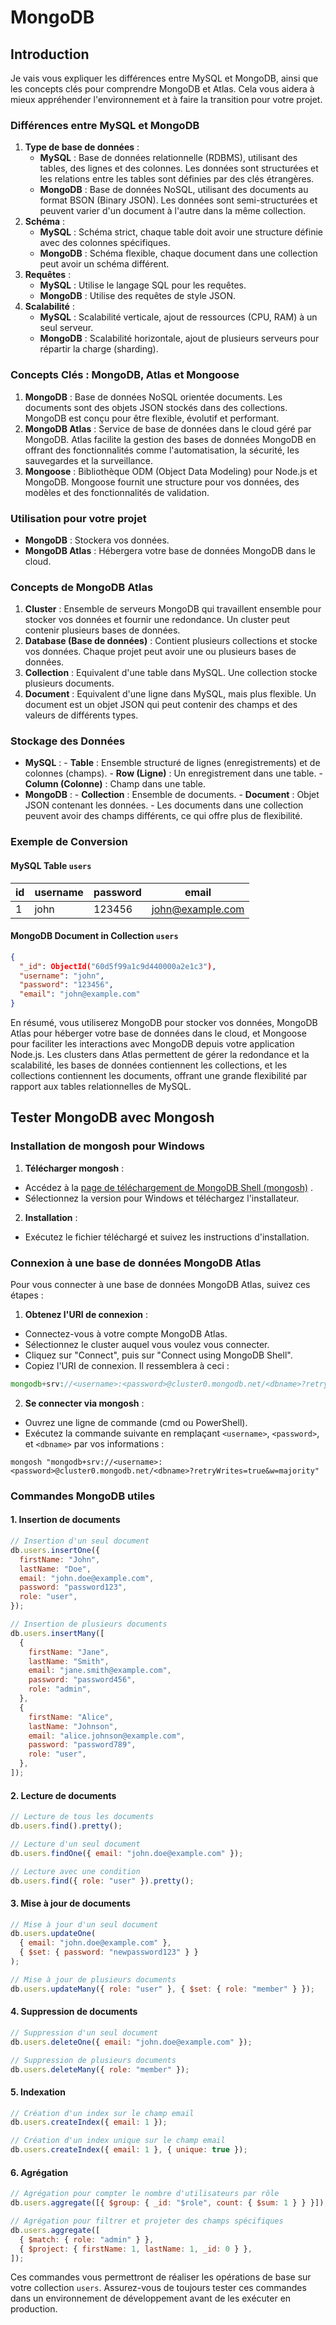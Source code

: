 # MongoDB

## Introduction

Je vais vous expliquer les différences entre MySQL et MongoDB, ainsi que les concepts clés pour comprendre MongoDB et Atlas. Cela vous aidera à mieux appréhender l'environnement et à faire la transition pour votre projet.

### Différences entre MySQL et MongoDB

1. **Type de base de données** :
   - **MySQL** : Base de données relationnelle (RDBMS), utilisant des tables, des lignes et des colonnes. Les données sont structurées et les relations entre les tables sont définies par des clés étrangères.
   - **MongoDB** : Base de données NoSQL, utilisant des documents au format BSON (Binary JSON). Les données sont semi-structurées et peuvent varier d'un document à l'autre dans la même collection.
2. **Schéma** :
   - **MySQL** : Schéma strict, chaque table doit avoir une structure définie avec des colonnes spécifiques.
   - **MongoDB** : Schéma flexible, chaque document dans une collection peut avoir un schéma différent.
3. **Requêtes** :
   - **MySQL** : Utilise le langage SQL pour les requêtes.
   - **MongoDB** : Utilise des requêtes de style JSON.
4. **Scalabilité** :
   - **MySQL** : Scalabilité verticale, ajout de ressources (CPU, RAM) à un seul serveur.
   - **MongoDB** : Scalabilité horizontale, ajout de plusieurs serveurs pour répartir la charge (sharding).

### Concepts Clés : MongoDB, Atlas et Mongoose

1. **MongoDB** : Base de données NoSQL orientée documents. Les documents sont des objets JSON stockés dans des collections. MongoDB est conçu pour être flexible, évolutif et performant.
2. **MongoDB Atlas** : Service de base de données dans le cloud géré par MongoDB. Atlas facilite la gestion des bases de données MongoDB en offrant des fonctionnalités comme l'automatisation, la sécurité, les sauvegardes et la surveillance.
3. **Mongoose** : Bibliothèque ODM (Object Data Modeling) pour Node.js et MongoDB. Mongoose fournit une structure pour vos données, des modèles et des fonctionnalités de validation.

### Utilisation pour votre projet

- **MongoDB** : Stockera vos données.
- **MongoDB Atlas** : Hébergera votre base de données MongoDB dans le cloud.

### Concepts de MongoDB Atlas

1. **Cluster** : Ensemble de serveurs MongoDB qui travaillent ensemble pour stocker vos données et fournir une redondance. Un cluster peut contenir plusieurs bases de données.
2. **Database (Base de données)** : Contient plusieurs collections et stocke vos données. Chaque projet peut avoir une ou plusieurs bases de données.
3. **Collection** : Equivalent d'une table dans MySQL. Une collection stocke plusieurs documents.
4. **Document** : Equivalent d'une ligne dans MySQL, mais plus flexible. Un document est un objet JSON qui peut contenir des champs et des valeurs de différents types.

### Stockage des Données

- **MySQL** : - **Table** : Ensemble structuré de lignes (enregistrements) et de colonnes (champs). - **Row (Ligne)** : Un enregistrement dans une table. - **Column (Colonne)** : Champ dans une table.
- **MongoDB** : - **Collection** : Ensemble de documents. - **Document** : Objet JSON contenant les données. - Les documents dans une collection peuvent avoir des champs différents, ce qui offre plus de flexibilité.

### Exemple de Conversion

#### MySQL Table `users`

| id  | username | password | email            |
| --- | -------- | -------- | ---------------- |
| 1   | john     | 123456   | john@example.com |

#### MongoDB Document in Collection `users`

```json
{
  "_id": ObjectId("60d5f99a1c9d440000a2e1c3"),
  "username": "john",
  "password": "123456",
  "email": "john@example.com"
}
```

En résumé, vous utiliserez MongoDB pour stocker vos données, MongoDB Atlas pour héberger votre base de données dans le cloud, et Mongoose pour faciliter les interactions avec MongoDB depuis votre application Node.js. Les clusters dans Atlas permettent de gérer la redondance et la scalabilité, les bases de données contiennent les collections, et les collections contiennent les documents, offrant une grande flexibilité par rapport aux tables relationnelles de MySQL.

## Tester MongoDB avec Mongosh

### Installation de mongosh pour Windows

1. **Télécharger mongosh** :

- Accédez à la [page de téléchargement de MongoDB Shell (mongosh)](https://www.mongodb.com/try/download/shell) .
- Sélectionnez la version pour Windows et téléchargez l'installateur.

2. **Installation** :

- Exécutez le fichier téléchargé et suivez les instructions d'installation.

### Connexion à une base de données MongoDB Atlas

Pour vous connecter à une base de données MongoDB Atlas, suivez ces étapes :

1. **Obtenez l'URI de connexion** :

- Connectez-vous à votre compte MongoDB Atlas.
- Sélectionnez le cluster auquel vous voulez vous connecter.
- Cliquez sur "Connect", puis sur "Connect using MongoDB Shell".
- Copiez l'URI de connexion. Il ressemblera à ceci :

```php
mongodb+srv://<username>:<password>@cluster0.mongodb.net/<dbname>?retryWrites=true&w=majority
```

2. **Se connecter via mongosh** :

- Ouvrez une ligne de commande (cmd ou PowerShell).
- Exécutez la commande suivante en remplaçant `<username>`, `<password>`, et `<dbname>` par vos informations :

```shell
mongosh "mongodb+srv://<username>:<password>@cluster0.mongodb.net/<dbname>?retryWrites=true&w=majority"
```

### Commandes MongoDB utiles

#### 1. Insertion de documents

```javascript
// Insertion d'un seul document
db.users.insertOne({
  firstName: "John",
  lastName: "Doe",
  email: "john.doe@example.com",
  password: "password123",
  role: "user",
});

// Insertion de plusieurs documents
db.users.insertMany([
  {
    firstName: "Jane",
    lastName: "Smith",
    email: "jane.smith@example.com",
    password: "password456",
    role: "admin",
  },
  {
    firstName: "Alice",
    lastName: "Johnson",
    email: "alice.johnson@example.com",
    password: "password789",
    role: "user",
  },
]);
```

#### 2. Lecture de documents

```javascript
// Lecture de tous les documents
db.users.find().pretty();

// Lecture d'un seul document
db.users.findOne({ email: "john.doe@example.com" });

// Lecture avec une condition
db.users.find({ role: "user" }).pretty();
```

#### 3. Mise à jour de documents

```javascript
// Mise à jour d'un seul document
db.users.updateOne(
  { email: "john.doe@example.com" },
  { $set: { password: "newpassword123" } }
);

// Mise à jour de plusieurs documents
db.users.updateMany({ role: "user" }, { $set: { role: "member" } });
```

#### 4. Suppression de documents

```javascript
// Suppression d'un seul document
db.users.deleteOne({ email: "john.doe@example.com" });

// Suppression de plusieurs documents
db.users.deleteMany({ role: "member" });
```

#### 5. Indexation

```javascript
// Création d'un index sur le champ email
db.users.createIndex({ email: 1 });

// Création d'un index unique sur le champ email
db.users.createIndex({ email: 1 }, { unique: true });
```

#### 6. Agrégation

```javascript
// Agrégation pour compter le nombre d'utilisateurs par rôle
db.users.aggregate([{ $group: { _id: "$role", count: { $sum: 1 } } }]);

// Agrégation pour filtrer et projeter des champs spécifiques
db.users.aggregate([
  { $match: { role: "admin" } },
  { $project: { firstName: 1, lastName: 1, _id: 0 } },
]);
```

Ces commandes vous permettront de réaliser les opérations de base sur votre collection `users`. Assurez-vous de toujours tester ces commandes dans un environnement de développement avant de les exécuter en production.

